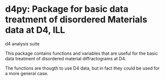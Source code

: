 # d4py: Package for basic data treatment of disordered Materials data at D4, ILL

d4 analysis suite


This package contains functions and variables that are useful for the basic data treatment of disordered material diffractograms at D4.


The functions are thougth to use D4 data, but in fact they could be used for a more general case.
